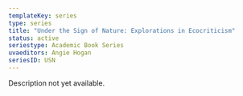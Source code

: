 ```yaml
---
templateKey: series
type: series
title: "Under the Sign of Nature: Explorations in Ecocriticism"
status: active
seriestype: Academic Book Series
uvaeditors: Angie Hogan
seriesID: USN
---
```

Description not yet available. 